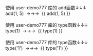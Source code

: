 <div>使用 user-demo777 库的 add函数↓↓↓</div>
<div>add(1, 5)&nbsp;&nbsp;→→→&nbsp;&nbsp;{{ add(1, 5) }}</div>
<br />
<div>使用 user-demo777 库的 type函数↓↓↓</div>
<div>type(1)&nbsp;&nbsp;→→→&nbsp;&nbsp;{{ type(1) }}</div>
<br />
<div>使用 user-demo777 库的 type函数↓↓↓</div>
<div>type('1')&nbsp;&nbsp;→→→&nbsp;&nbsp;{{ type('1') }}</div>

<script setup>
import { add, type } from "user-demo777";
</script>
